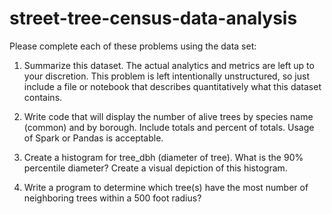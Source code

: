 # street-tree-census-data-analysis




Please complete each of these problems using the  data set:
1. Summarize this dataset. The actual analytics and metrics are left up to your discretion.
This problem is left intentionally unstructured, so just include a file or notebook that
describes quantitatively what this dataset contains.

2. Write code that will display the number of alive trees by species name (common) and by
borough. Include totals and percent of totals. Usage of Spark or Pandas is acceptable.

3. Create a histogram for tree_dbh (diameter of tree). What is the 90% percentile
diameter? Create a visual depiction of this histogram.

4. Write a program to determine which tree(s) have the most number of neighboring trees
within a 500 foot radius? 


